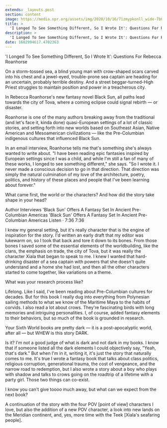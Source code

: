 ```yaml
--- 
extends: _layouts.post 
section: content 
image: https://media.npr.org/assets/img/2020/10/16/71zmypkonll_wide-7b010a17754f45da7b578299107981a58759be97.jpg?s=1400 
title: > 
  'I Longed To See Something Different, So I Wrote It': Questions For Rebecca Roanhorse 
description: > 
  'I Longed To See Something Different, So I Wrote It': Questions For Rebecca RoanhorseOn a storm-tossed sea, a blind young man with crow-shaped scars carved into his chest and a jewel-eyed, trouble-prone sea captain are heading for an uncertain, probably terrible destiny.In Rebecca Roanhorse's new fantasy novel Black Sun, all paths lead towards the city of Tova, where a coming eclipse could signal rebirth — or disaster.In an email interview, Roanhorse tells me that's something she's always wanted to write about.Your Sixth World books are pretty dark — it is a post-apocalyptic world, after all — but WHEW is this story DARK.I'm not a good judge of what is dark and not dark in my books. 
date: 1602994617.4702363 
--- 
```

'I Longed To See Something Different, So I Wrote It': Questions For Rebecca Roanhorse

On a storm-tossed sea, a blind young man with crow-shaped scars carved into his chest and a jewel-eyed, trouble-prone sea captain are heading for an uncertain, probably terrible destiny. And a street beggar-turned-High Priest struggles to maintain position and power in a treacherous city.

In Rebecca Roanhorse's new fantasy novel Black Sun, all paths lead towards the city of Tova, where a coming eclipse could signal rebirth — or disaster.

Roanhorse is one of the many authors breaking away from the traditional (and let's face it, kinda done) quasi-European settings of a lot of classic stories, and setting forth into new worlds based on Southeast Asian, Native American and Mesoamerican civilizations — like the Pre-Columbian indigenous cultures that influenced Black Sun.

In an email interview, Roanhorse tells me that's something she's always wanted to write about. "I have been reading epic fantasies inspired by European settings since I was a child, and while I'm still a fan of many of these works, I longed to see something different," she says. "So I wrote it. I never made a conscious decision to go in that direction. That direction was simply the natural culmination of my love of the architecture, poetry, politics, and history of these places and people that I've been learning about forever."

What came first, the world or the characters? And how did the story take shape in your head?

Author Interviews 'Black Sun' Offers A Fantasy Set In Ancient Pre-Columbian Americas 'Black Sun' Offers A Fantasy Set In Ancient Pre-Columbian Americas Listen · 7:36 7:36

I knew my general setting, but it's really character that is the engine of inspiration for the story. I'd written an early draft that my editor was lukewarm on, so I took that back and tore it down to its bones. From those bones I saved some of the essential elements of the worldbuilding, like the clans, the emphasis on trade, the city of Tova, but it was really the character Xiala that began to speak to me. I knew I wanted that hard-drinking disaster of a sea captain with powers that she doesn't quite understand and a home she had lost, and then all the other characters started to come together, like variations on a theme.

What was your research process like?

Lifelong. Like I said, I've been reading about Pre-Columbian cultures for decades. But for this book I really dug into everything from Polynesian sailing methods to what we know of the Maritime Maya to the habits of corvids. I also read a lot about crows. They're fascinating birds with long memories and intriguing personalities. I, of course, added fantasy elements to their behaviors, but so much of the book is grounded in research.

Your Sixth World books are pretty dark — it is a post-apocalyptic world, after all — but WHEW is this story DARK.

Is it? I'm not a good judge of what is dark and not dark in my books. I know that if someone listed all the dark elements I could objectively say, "Yeah, that's dark." But when I'm in it, writing it, it's just the story that naturally comes to me. It's true I wrote a fantasy book that talks about class politics, religious corruption, generational trauma, the cost of vengeance, and the narrow road to redemption, but I also wrote a story about a boy who plays with shadow and talks to crows going on the roadtrip of a lifetime with a party girl. Those two things can co-exist.

I know you can't give toooo much away, but what can we expect from the next book?

A continuation of the story with the four POV [point of view] characters I love, but also the addition of a new POV character, a look into new lands on the Meridian continent, and, yes, more time with the Teek [Xiala's seafaring people].